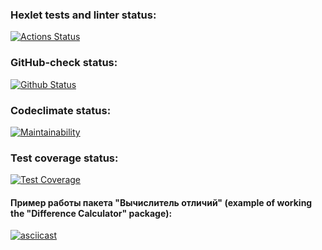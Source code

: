 ### Hexlet tests and linter status:
[![Actions Status](https://github.com/usergitvv/frontend-project-lvl2/workflows/hexlet-check/badge.svg)](https://github.com/usergitvv/frontend-project-lvl2/actions)

### GitHub-check status:
<!-- [![Github Status](https://github.com/usergitvv/frontend-project-lvl2/.github/workflows/git-hub-check.yml/badge.svg?event=push)](https://github.com/usergitvv/frontend-project-lvl2/actions) -->

[![Github Status](https://github.com/usergitvv/frontend-project-lvl1/workflows/git-hub-check/badge.svg)](https://github.com/usergitvv/frontend-project-lvl1/actions)

### Codeclimate status:
[![Maintainability](https://api.codeclimate.com/v1/badges/9e23c8298b71cf6d96ea/maintainability)](https://codeclimate.com/github/usergitvv/frontend-project-lvl2/maintainability)

### Test coverage status:
[![Test Coverage](https://api.codeclimate.com/v1/badges/9e23c8298b71cf6d96ea/test_coverage)](https://codeclimate.com/github/usergitvv/frontend-project-lvl2/test_coverage)

#### Пример работы пакета "Вычислитель отличий" (example of working the "Difference Calculator" package):
[![asciicast](https://asciinema.org/a/BKLPHoLVD56Gfms2A9CI22dsL.svg)](https://asciinema.org/a/BKLPHoLVD56Gfms2A9CI22dsL)
